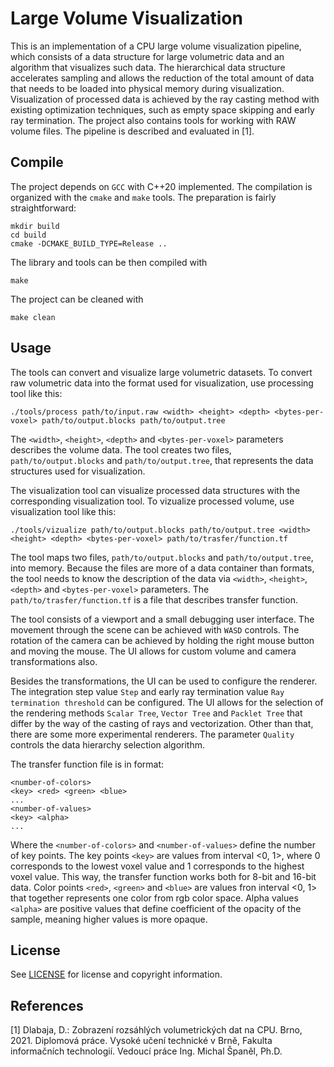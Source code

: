 # Large Volume Visualization
This is an implementation of a CPU large volume visualization pipeline, which consists of a data structure for large volumetric data and an algorithm that visualizes such data. The hierarchical data structure accelerates sampling and allows the reduction of the total amount of data that needs to be loaded into physical memory during visualization. Visualization of processed data is achieved by the ray casting method with existing optimization techniques, such as empty space skipping and early ray termination. The project also contains tools for working with RAW volume files.
The pipeline is described and evaluated in [1].

## Compile
The project depends on ``GCC`` with C++20 implemented. The compilation is organized with the ``cmake`` and ``make`` tools.
The preparation is fairly straightforward:

    mkdir build
    cd build
    cmake -DCMAKE_BUILD_TYPE=Release ..

The library and tools can be then compiled with

    make

The project can be cleaned with

    make clean

## Usage
The tools can convert and visualize large volumetric datasets.
To convert raw volumetric data into the format used for visualization, use processing tool like this:

    ./tools/process path/to/input.raw <width> <height> <depth> <bytes-per-voxel> path/to/output.blocks path/to/output.tree

The ``<width>``,  ``<height>``, ``<depth>`` and ``<bytes-per-voxel>`` parameters describes the volume data.
The tool creates two files, ``path/to/output.blocks`` and ``path/to/output.tree``, that represents the data structures used for visualization.

The visualization tool can visualize processed data structures with the corresponding visualization tool.
To vizualize processed volume, use visualization tool like this:

    ./tools/vizualize path/to/output.blocks path/to/output.tree <width> <height> <depth> <bytes-per-voxel> path/to/trasfer/function.tf

The tool maps two files, ``path/to/output.blocks`` and ``path/to/output.tree``, into memory.
Because the files are more of a data container than formats, the tool needs to know the description of the data via ``<width>``,  ``<height>``, ``<depth>`` and ``<bytes-per-voxel>`` parameters.
The ``path/to/trasfer/function.tf`` is a file that describes transfer function.

The tool consists of a viewport and a small debugging user interface.
The movement through the scene can be achieved with ``WASD`` controls.
The rotation of the camera can be achieved by holding the right mouse button and moving the mouse.
The UI allows for custom volume and camera transformations also.

Besides the transformations, the UI can be used to configure the renderer.
The integration step value ``Step`` and early ray termination value ``Ray termination threshold`` can be configured.
The UI allows for the selection of the rendering methods ``Scalar Tree``, ``Vector Tree`` and ``Packlet Tree`` that differ by the way of the casting of rays and vectorization.
Other than that, there are some more experimental renderers.
The parameter ``Quality`` controls the data hierarchy selection algorithm.

The transfer function file is in format:

    <number-of-colors>
    <key> <red> <green> <blue>
    ...
    <number-of-values>
    <key> <alpha>
    ...

Where the ``<number-of-colors>`` and ``<number-of-values>`` define the number of key points.
The key points ``<key>`` are values from interval <0, 1>, where 0 corresponds to the lowest voxel value and 1 corresponds to the highest voxel value.
This way, the transfer function works both for 8-bit and 16-bit data.
Color points ``<red>``, ``<green>`` and ``<blue>`` are values fron interval <0, 1> that together represents one color from rgb color space.
Alpha values ``<alpha>`` are positive values that define coefficient of the opacity of the sample, meaning higher values is more opaque.

## License
See [LICENSE](LICENSE) for license and copyright information.

## References
[1] Dlabaja, D.: Zobrazení rozsáhlých volumetrických dat na CPU. Brno, 2021. Diplomová práce. Vysoké učení technické v Brně, Fakulta informačních technologií. Vedoucí práce
Ing. Michal Španěl, Ph.D.
